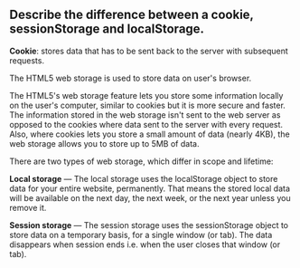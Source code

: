 ## Describe the difference between a cookie, sessionStorage and localStorage.

__Cookie__: stores data that has to be sent back to the server with subsequent requests.

The HTML5 web storage is used to store data on user's browser.

The HTML5's web storage feature lets you store some information locally on the user's computer, similar to cookies but it is more secure and faster. The information stored in the web storage isn't sent to the web server as opposed to the cookies where data sent to the server with every request. Also, where cookies lets you store a small amount of data (nearly 4KB), the web storage allows you to store up to 5MB of data.

There are two types of web storage, which differ in scope and lifetime:

__Local storage__ — The local storage uses the localStorage object to store data for your entire website, permanently. That means the stored local data will be available on the next day, the next week, or the next year unless you remove it.

__Session storage__ — The session storage uses the sessionStorage object to store data on a temporary basis, for a single window (or tab). The data disappears when session ends i.e. when the user closes that window (or tab).